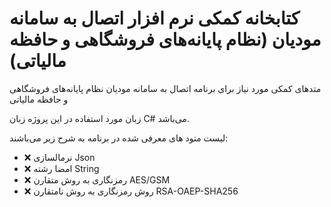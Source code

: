 # کتابخانه کمکی نرم افزار اتصال به سامانه مودیان (نظام پایانه‌های فروشگاهی و حافظه مالیاتی)

متدهای کمکی مورد نیاز برای برنامه اتصال به سامانه مودیان نظام پایانه‌های فروشگاهی و حافظه مالیاتی

زبان مورد استفاده در این پروژه زبان C# می‌باشد.

لیست متود های معرفی شده در برنامه به شرح زیر می‌باشند:

* ❌ نرمالسازی Json
* ❌ امضا رشته String
* ❌ رمزنگاری به روش متقارن AES/GSM
* ❌ روش رمزنگاری به روش نامتقارن RSA-OAEP-SHA256
